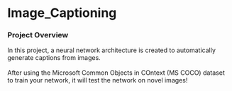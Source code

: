 # Image_Captioning

### Project Overview
In this project, a neural network architecture is created to automatically generate captions from images.
<br>
<br>
After using the Microsoft Common Objects in COntext (MS COCO) dataset to train your network, it will test the network on novel images!
